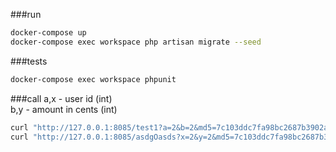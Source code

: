 

###run
```bash
docker-compose up
docker-compose exec workspace php artisan migrate --seed
```

###tests
```bash
docker-compose exec workspace phpunit
```


###call
a,x - user id (int)  
b,y - amount in cents (int)
```bash
curl "http://127.0.0.1:8085/test1?a=2&b=2&md5=7c103ddc7fa98bc2687b3902ad4f2710"
curl "http://127.0.0.1:8085/asdgOasds?x=2&y=2&md5=7c103ddc7fa98bc2687b3902ad4f2710"
```